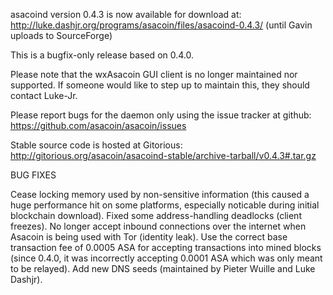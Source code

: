 asacoind version 0.4.3 is now available for download at:
http://luke.dashjr.org/programs/asacoin/files/asacoind-0.4.3/ (until Gavin uploads to SourceForge)

This is a bugfix-only release based on 0.4.0.

Please note that the wxAsacoin GUI client is no longer maintained nor supported. If someone would like to step up to maintain this, they should contact Luke-Jr.

Please report bugs for the daemon only using the issue tracker at github:
https://github.com/asacoin/asacoin/issues

Stable source code is hosted at Gitorious:
http://gitorious.org/asacoin/asacoind-stable/archive-tarball/v0.4.3#.tar.gz

BUG FIXES

Cease locking memory used by non-sensitive information (this caused a huge performance hit on some platforms, especially noticable during initial blockchain download).
Fixed some address-handling deadlocks (client freezes).
No longer accept inbound connections over the internet when Asacoin is being used with Tor (identity leak).
Use the correct base transaction fee of 0.0005 ASA for accepting transactions into mined blocks (since 0.4.0, it was incorrectly accepting 0.0001 ASA which was only meant to be relayed).
Add new DNS seeds (maintained by Pieter Wuille and Luke Dashjr).

